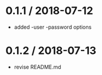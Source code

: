 0.1.1 / 2018-07-12
==================
* added -user -password options

0.1.2 / 2018-07-13
==================
* revise README.md